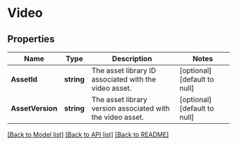 # Video

## Properties
Name | Type | Description | Notes
------------ | ------------- | ------------- | -------------
**AssetId** | **string** | The asset library ID associated with the video asset. | [optional] [default to null]
**AssetVersion** | **string** | The asset library version associated with the video asset. | [optional] [default to null]

[[Back to Model list]](../README.md#documentation-for-models) [[Back to API list]](../README.md#documentation-for-api-endpoints) [[Back to README]](../README.md)

